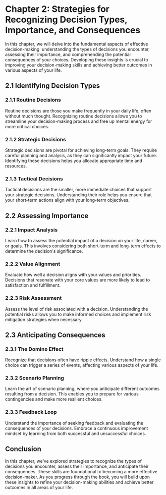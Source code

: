 Chapter 2: Strategies for Recognizing Decision Types, Importance, and Consequences
==================================================================================

In this chapter, we will delve into the fundamental aspects of effective decision-making: understanding the types of decisions you encounter, assessing their importance, and comprehending the potential consequences of your choices. Developing these insights is crucial to improving your decision-making skills and achieving better outcomes in various aspects of your life.

2.1 Identifying Decision Types
------------------------------

### 2.1.1 Routine Decisions

Routine decisions are those you make frequently in your daily life, often without much thought. Recognizing routine decisions allows you to streamline your decision-making process and free up mental energy for more critical choices.

### 2.1.2 Strategic Decisions

Strategic decisions are pivotal for achieving long-term goals. They require careful planning and analysis, as they can significantly impact your future. Identifying these decisions helps you allocate appropriate time and resources.

### 2.1.3 Tactical Decisions

Tactical decisions are the smaller, more immediate choices that support your strategic decisions. Understanding their role helps you ensure that your short-term actions align with your long-term objectives.

2.2 Assessing Importance
------------------------

### 2.2.1 Impact Analysis

Learn how to assess the potential impact of a decision on your life, career, or goals. This involves considering both short-term and long-term effects to determine the decision's significance.

### 2.2.2 Value Alignment

Evaluate how well a decision aligns with your values and priorities. Decisions that resonate with your core values are more likely to lead to satisfaction and fulfillment.

### 2.2.3 Risk Assessment

Assess the level of risk associated with a decision. Understanding the potential risks allows you to make informed choices and implement risk mitigation strategies when necessary.

2.3 Anticipating Consequences
-----------------------------

### 2.3.1 The Domino Effect

Recognize that decisions often have ripple effects. Understand how a single choice can trigger a series of events, affecting various aspects of your life.

### 2.3.2 Scenario Planning

Learn the art of scenario planning, where you anticipate different outcomes resulting from a decision. This enables you to prepare for various contingencies and make more resilient choices.

### 2.3.3 Feedback Loop

Understand the importance of seeking feedback and evaluating the consequences of your decisions. Embrace a continuous improvement mindset by learning from both successful and unsuccessful choices.

Conclusion
----------

In this chapter, we've explored strategies to recognize the types of decisions you encounter, assess their importance, and anticipate their consequences. These skills are foundational to becoming a more effective decision-maker. As you progress through the book, you will build upon these insights to refine your decision-making abilities and achieve better outcomes in all areas of your life.
